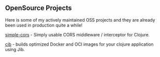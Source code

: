 ## OpenSource Projects

Here is some of my actively maintained OSS projects and they are already been used in 
production quite a while!

[simple-cors](https://github.com/zerg000000/simple-cors) - Simply usable CORS middleware / interceptor for Clojure.

[cib](https://github.com/zerg000000/cib) - builds optimized Docker and OCI images for your clojure application using Jib.